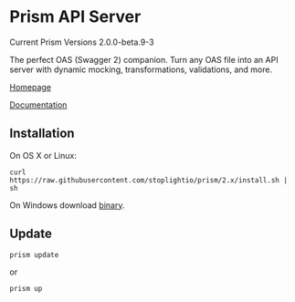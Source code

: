 # Prism API Server

Current Prism Versions 2.0.0-beta.9-3

The perfect OAS (Swagger 2) companion. Turn any OAS file into an API server with dynamic mocking, transformations, validations, and more.

[Homepage](http://stoplight.io/platform/prism?utm_source=github&utm_medium=prism)

[Documentation](https://help.stoplight.io/prism/getting-started?utm_source=github&utm_medium=prism)

## Installation

On OS X or Linux:

```
curl https://raw.githubusercontent.com/stoplightio/prism/2.x/install.sh | sh
```

On Windows download [binary](https://github.com/stoplightio/prism/releases).

## Update

```
prism update
```

or

```
prism up
```
